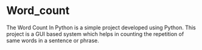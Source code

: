 # Word_count
The Word Count In Python is a simple project developed using Python. This project is a GUI based system which helps in counting the repetition of same words in a sentence or phrase.
